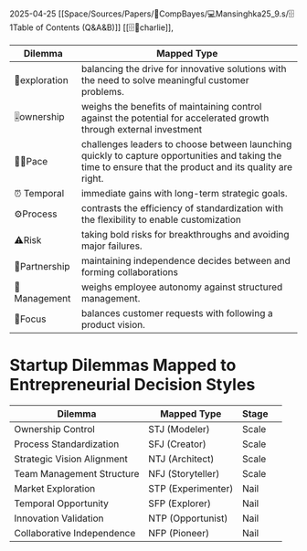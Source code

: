 2025-04-25
[[Space/Sources/Papers/🐅CompBayes/💻Mansinghka25_9.s/🗄️1Table of Contents (Q&A&B)]]
[[🗄️🧠charlie]], 

| Dilemma       | Mapped Type                                                                                                                                               |
| ------------- | --------------------------------------------------------------------------------------------------------------------------------------------------------- |
| 🔭exploration | balancing the drive for innovative solutions with the need to solve meaningful customer problems.                                                         |
| 🎚️ownership  | weighs the benefits of maintaining control against the potential for accelerated growth through external investment                                       |
| 🏃‍♀️Pace     | challenges leaders to choose between launching quickly to capture opportunities and taking the time to ensure that the product and its quality are right. |
| ⏰  Temporal   | immediate gains with long-term strategic goals.                                                                                                           |
| ⚙️Process     | contrasts the efficiency of standardization with the flexibility to enable customization                                                                  |
| ⚠️Risk        | taking bold risks for breakthroughs and avoiding major failures.                                                                                          |
| 👥Partnership | maintaining independence decides between and forming collaborations                                                                                       |
| 🤠Management  | weighs employee autonomy against structured management.                                                                                                   |
| 🎯Focus       | balances customer requests with following a product vision.                                                                                               |


# Startup Dilemmas Mapped to Entrepreneurial Decision Styles

| Dilemma                    | Mapped Type        | Stage |     |
| -------------------------- | ------------------ | ----- | --- |
| Ownership Control          | STJ (Modeler)      | Scale |     |
| Process Standardization    | SFJ (Creator)      | Scale |     |
| Strategic Vision Alignment | NTJ (Architect)    | Scale |     |
| Team Management Structure  | NFJ (Storyteller)  | Scale |     |
| Market Exploration         | STP (Experimenter) | Nail  |     |
| Temporal Opportunity       | SFP (Explorer)     | Nail  |     |
| Innovation Validation      | NTP (Opportunist)  | Nail  |     |
| Collaborative Independence | NFP (Pioneer)      | Nail  |     |

